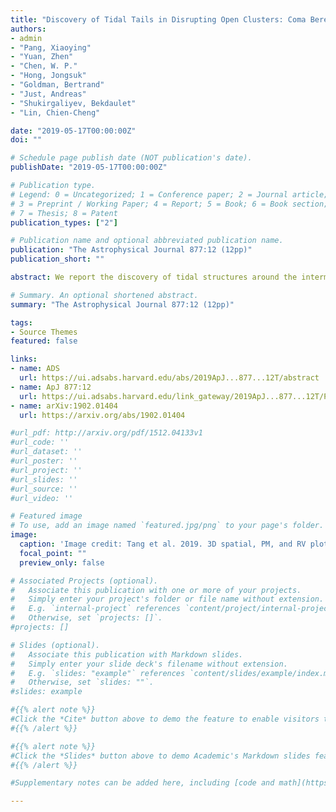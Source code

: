 ```yaml
---
title: "Discovery of Tidal Tails in Disrupting Open Clusters: Coma Berenices and a Neighbor Stellar Group"
authors:
- admin
- "Pang, Xiaoying"
- "Yuan, Zhen"
- "Chen, W. P."
- "Hong, Jongsuk"
- "Goldman, Bertrand"
- "Just, Andreas"
- "Shukirgaliyev, Bekdaulet"
- "Lin, Chien-Cheng"

date: "2019-05-17T00:00:00Z"
doi: ""

# Schedule page publish date (NOT publication's date).
publishDate: "2019-05-17T00:00:00Z"

# Publication type.
# Legend: 0 = Uncategorized; 1 = Conference paper; 2 = Journal article;
# 3 = Preprint / Working Paper; 4 = Report; 5 = Book; 6 = Book section;
# 7 = Thesis; 8 = Patent
publication_types: ["2"]

# Publication name and optional abbreviated publication name.
publication: "The Astrophysical Journal 877:12 (12pp)"
publication_short: ""

abstract: We report the discovery of tidal structures around the intermediate-aged ($\sim$ 700--800Myr), nearby ($\sim85$pc) star cluster Coma Berenices. The spatial and kinematic grouping of stars is determined with the it Gaia/DR2 parallax and proper motion data, by a clustering analysis tool, StarGO, to map 5D parameters ($X, Y, Z$, $\mu_\alpha \cos\delta, \mu_\delta$) onto a 2D neural network. A leading and a trailing tails, each with an extension of $\sim50$pc are revealed for the first time around this disrupting star cluster. The cluster members, totaling to ~$115^{+5}_{-3}$ M$_{\odot}$, are clearly mass segregated, and exhibit a flat mass function with $\alpha \sim 0.79\pm0.16$, in the sense of $dN/dm \propto m^{-\alpha}$, where $N$ is the number of member stars and $m$ is stellar mass, in the mass range of $m=0.25$--$2.51$ M$_{\odot}$. Within the tidal radius of $\sim$6.9pc, there are 77 member candidates with an average position, i.e., as the cluster center, of R.A.=186.8110 deg, and decl.=25.8112 deg, and an average distance of 85.8pc. Additional 120 member candidates reside in the tidal structures, i.e., outnumbering those in the cluster core. The expansion of escaping members lead to an anisotropy in the velocity field of the tidal tails. Our analysis also serendipitously uncovers an adjacent stellar group, part of which has been cataloged in the literature. We identify 218 member candidates, 10 times more than previously known. This star group is some 65pc away from, and $\sim400$Myr younger than, Coma Ber, but is already at the final stage of disruption.  

# Summary. An optional shortened abstract.
summary: "The Astrophysical Journal 877:12 (12pp)"

tags:
- Source Themes
featured: false

links:
- name: ADS
  url: https://ui.adsabs.harvard.edu/abs/2019ApJ...877...12T/abstract
- name: ApJ 877:12
  url: https://ui.adsabs.harvard.edu/link_gateway/2019ApJ...877...12T/PUB_HTML
- name: arXiv:1902.01404
  url: https://arxiv.org/abs/1902.01404

#url_pdf: http://arxiv.org/pdf/1512.04133v1
#url_code: ''
#url_dataset: ''
#url_poster: ''
#url_project: ''
#url_slides: ''
#url_source: ''
#url_video: ''

# Featured image
# To use, add an image named `featured.jpg/png` to your page's folder.
image:
  caption: 'Image credit: Tang et al. 2019. 3D spatial, PM, and RV plot for Coma Ber & Group-X.'
  focal_point: ""
  preview_only: false

# Associated Projects (optional).
#   Associate this publication with one or more of your projects.
#   Simply enter your project's folder or file name without extension.
#   E.g. `internal-project` references `content/project/internal-project/index.md`.
#   Otherwise, set `projects: []`.
#projects: []

# Slides (optional).
#   Associate this publication with Markdown slides.
#   Simply enter your slide deck's filename without extension.
#   E.g. `slides: "example"` references `content/slides/example/index.md`.
#   Otherwise, set `slides: ""`.
#slides: example

#{{% alert note %}}
#Click the *Cite* button above to demo the feature to enable visitors to import publication metadata into their reference #management software.
#{{% /alert %}}

#{{% alert note %}}
#Click the *Slides* button above to demo Academic's Markdown slides feature.
#{{% /alert %}}

#Supplementary notes can be added here, including [code and math](https://sourcethemes.com/academic/docs/writing-markdown-#latex/).

---
```

